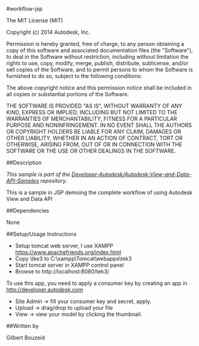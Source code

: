 #workflow-jsp

The MIT License (MIT)

Copyright (c) 2014 Autodesk, Inc.

Permission is hereby granted, free of charge, to any person obtaining a copy
of this software and associated documentation files (the "Software"), to deal
in the Software without restriction, including without limitation the rights
to use, copy, modify, merge, publish, distribute, sublicense, and/or sell
copies of the Software, and to permit persons to whom the Software is
furnished to do so, subject to the following conditions:

The above copyright notice and this permission notice shall be included in all
copies or substantial portions of the Software.

THE SOFTWARE IS PROVIDED "AS IS", WITHOUT WARRANTY OF ANY KIND, EXPRESS OR
IMPLIED, INCLUDING BUT NOT LIMITED TO THE WARRANTIES OF MERCHANTABILITY,
FITNESS FOR A PARTICULAR PURPOSE AND NONINFRINGEMENT. IN NO EVENT SHALL THE
AUTHORS OR COPYRIGHT HOLDERS BE LIABLE FOR ANY CLAIM, DAMAGES OR OTHER
LIABILITY, WHETHER IN AN ACTION OF CONTRACT, TORT OR OTHERWISE, ARISING FROM,
OUT OF OR IN CONNECTION WITH THE SOFTWARE OR THE USE OR OTHER DEALINGS IN THE
SOFTWARE.


##Description

*This sample is part of the [Developer-Autodesk/Autodesk-View-and-Data-API-Samples](https://github.com/Developer-Autodesk/autodesk-view-and-data-api-samples) repository.*

This is a sample in JSP demoing the complete workflow of using Autodesk View and Data API


##Dependencies

None


##Setup/Usage Instructions

* Setup tomcat web server, I use XAMPP https://www.apachefriends.org/index.html
* Copy \tke3 to C:\xampp\Tomcat\webapps\tek3
* Start tomcat server in XAMPP control panel
* Browse to http://localhost:8080/tek3/

To use this app, you need to apply a consumer key by creating an app in http://developer.autodesk.com

* Site Admin -> fill your consumer key and secret, apply.
* Upload -> drag/drop to upload your file
* View -> view your model by clicking the thumbnail.

##Written by 

Gilbert Bouzeid





    
